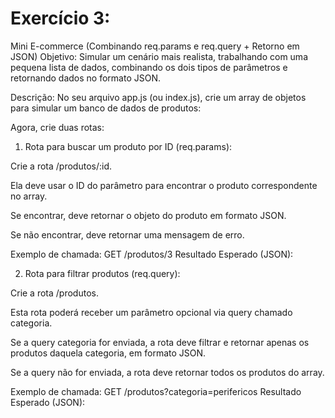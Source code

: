 # Exercício 3:
Mini E-commerce (Combinando req.params e req.query + Retorno em JSON)
Objetivo: Simular um cenário mais realista, trabalhando com uma pequena lista de dados, combinando os dois tipos de parâmetros e retornando dados no formato JSON.

Descrição:
No seu arquivo app.js (ou index.js), crie um array de objetos para simular um banco de dados de produtos:

Agora, crie duas rotas:

1. Rota para buscar um produto por ID (req.params):

Crie a rota /produtos/:id.

Ela deve usar o ID do parâmetro para encontrar o produto correspondente no array.

Se encontrar, deve retornar o objeto do produto em formato JSON.

Se não encontrar, deve retornar uma mensagem de erro.

Exemplo de chamada: GET /produtos/3
Resultado Esperado (JSON):

2. Rota para filtrar produtos (req.query):

Crie a rota /produtos.

Esta rota poderá receber um parâmetro opcional via query chamado categoria.

Se a query categoria for enviada, a rota deve filtrar e retornar apenas os produtos daquela categoria, em formato JSON.

Se a query não for enviada, a rota deve retornar todos os produtos do array.

Exemplo de chamada: GET /produtos?categoria=perifericos
Resultado Esperado (JSON):